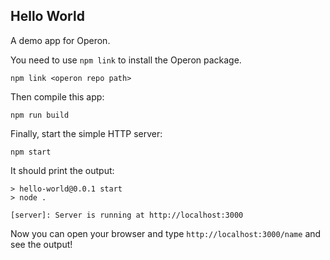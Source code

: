 ## Hello World

A demo app for Operon.

You need to use `npm link` to install the Operon package.

```shell
npm link <operon repo path>
```

Then compile this app:
```shell
npm run build
```

Finally, start the simple HTTP server:
```shell
npm start
```

It should print the output:
```shell
> hello-world@0.0.1 start
> node .

[server]: Server is running at http://localhost:3000
```

Now you can open your browser and type `http://localhost:3000/name` and see the output!